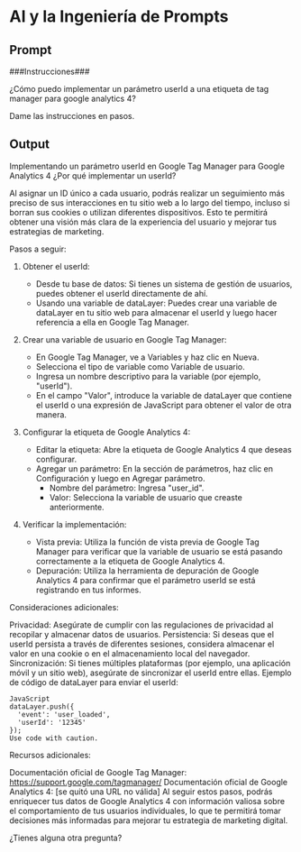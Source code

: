 # AI y la Ingeniería de Prompts

## Prompt
###Instrucciones###

¿Cómo puedo implementar un parámetro userId a una etiqueta de tag manager para google analytics 4?

Dame las instrucciones en pasos.

## Output

Implementando un parámetro userId en Google Tag Manager para Google Analytics 4
¿Por qué implementar un userId?

Al asignar un ID único a cada usuario, podrás realizar un seguimiento más preciso de sus interacciones en tu sitio web a lo largo del tiempo, incluso si borran sus cookies o utilizan diferentes dispositivos. Esto te permitirá obtener una visión más clara de la experiencia del usuario y mejorar tus estrategias de marketing.

Pasos a seguir:

1. Obtener el userId:

    * Desde tu base de datos: Si tienes un sistema de gestión de usuarios, puedes obtener el userId directamente de ahí.
    * Usando una variable de dataLayer: Puedes crear una variable de dataLayer en tu sitio web para almacenar el userId y luego hacer referencia a ella en Google Tag Manager.

2. Crear una variable de usuario en Google Tag Manager:

    * En Google Tag Manager, ve a Variables y haz clic en Nueva.
    * Selecciona el tipo de variable como Variable de usuario.
    * Ingresa un nombre descriptivo para la variable (por ejemplo, "userId").
    * En el campo "Valor", introduce la variable de dataLayer que contiene el userId o una expresión de JavaScript para obtener el valor de otra manera.

3. Configurar la etiqueta de Google Analytics 4:

    * Editar la etiqueta: Abre la etiqueta de Google Analytics 4 que deseas configurar.
    * Agregar un parámetro: En la sección de parámetros, haz clic en Configuración y luego en Agregar parámetro.
        * Nombre del parámetro: Ingresa "user_id".
        * Valor: Selecciona la variable de usuario que creaste anteriormente.

4. Verificar la implementación:

    * Vista previa: Utiliza la función de vista previa de Google Tag Manager para verificar que la variable de usuario se está pasando correctamente a la etiqueta de Google Analytics 4.
    * Depuración: Utiliza la herramienta de depuración de Google Analytics 4 para confirmar que el parámetro userId se está registrando en tus informes.

Consideraciones adicionales:

Privacidad: Asegúrate de cumplir con las regulaciones de privacidad al recopilar y almacenar datos de usuarios.
Persistencia: Si deseas que el userId persista a través de diferentes sesiones, considera almacenar el valor en una cookie o en el almacenamiento local del navegador.
Sincronización: Si tienes múltiples plataformas (por ejemplo, una aplicación móvil y un sitio web), asegúrate de sincronizar el userId entre ellas.
Ejemplo de código de dataLayer para enviar el userId:

```
JavaScript
dataLayer.push({
  'event': 'user_loaded',
  'userId': '12345'
});
Use code with caution.
```

Recursos adicionales:

Documentación oficial de Google Tag Manager: https://support.google.com/tagmanager/
Documentación oficial de Google Analytics 4: [se quitó una URL no válida]
Al seguir estos pasos, podrás enriquecer tus datos de Google Analytics 4 con información valiosa sobre el comportamiento de tus usuarios individuales, lo que te permitirá tomar decisiones más informadas para mejorar tu estrategia de marketing digital.

¿Tienes alguna otra pregunta?








